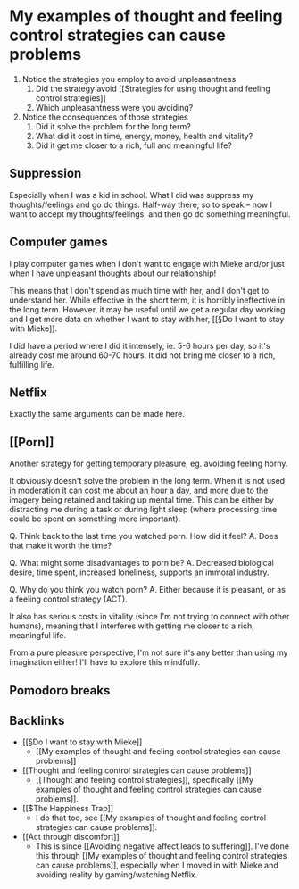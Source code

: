 # My examples of thought and feeling control strategies can cause problems
1. Notice the strategies you employ to avoid unpleasantness
	1. Did the strategy avoid [[Strategies for using thought and feeling control strategies]]
	2. Which unpleasantness were you avoiding?
2. Notice the consequences of those strategies
	1. Did it solve the problem for the long term?
	2. What did it cost in time, energy, money, health and vitality?
	3. Did it get me closer to a rich, full and meaningful life?

## Suppression
Especially when I was a kid in school. What I did was suppress my thoughts/feelings and go do things. Half-way there, so to speak – now I want to accept my thoughts/feelings, and then go do something meaningful.

## Computer games
I play computer games when I don't want to engage with Mieke and/or just when I have unpleasant thoughts about our relationship!

This means that I don't spend as much time with her, and I don't get to understand her. While effective in the short term, it is horribly ineffective in the long term. However, it may be useful until we get a regular day working and I get more data on whether I want to stay with her, [[§Do I want to stay with Mieke]].

I did have a period where I did it intensely, ie. 5-6 hours per day, so it's already cost me around 60-70 hours. It did not bring me closer to a rich, fulfilling life.

## Netflix
Exactly the same arguments can be made here.

## [[Porn]]
Another strategy for getting temporary pleasure, eg. avoiding feeling horny.

It obviously doesn't solve the problem in the long term. When it is not used in moderation it can cost me about an hour a day, and more due to the imagery being retained and taking up mental time. This can be either by distracting me during a task or during light sleep (where processing time could be spent on something more important).

Q. Think back to the last time you watched porn. How did it feel?
A. Does that make it worth the time?

Q. What might some disadvantages to porn be?
A. Decreased biological desire, time spent, increased loneliness, supports an immoral industry.

Q. Why do you think you watch porn?
A. Either because it is pleasant, or as a feeling control strategy (ACT).

It also has serious costs in vitality (since I'm not trying to connect with other humans), meaning that I interferes with getting me closer to a rich, meaningful life.

From a pure pleasure perspective, I'm not sure it's any better than using my imagination either! I'll have to explore this mindfully.

## Pomodoro breaks

## Backlinks
* [[§Do I want to stay with Mieke]]
	* [[My examples of thought and feeling control strategies can cause problems]]
* [[Thought and feeling control strategies can cause problems]]
	* [[Thought and feeling control strategies]], specifically [[My examples of thought and feeling control strategies can cause problems]].
* [[$The Happiness Trap]]
	* I do that too, see [[My examples of thought and feeling control strategies can cause problems]].
* [[Act through discomfort]]
	* This is since [[Avoiding negative affect leads to suffering]]. I've done this through [[My examples of thought and feeling control strategies can cause problems]], especially when I moved in with Mieke and avoiding reality by gaming/watching Netflix.

<!-- #Life -->

<!-- {BearID:A2632097-C750-45F8-94B0-7824C5AA39EA-15756-000013041BBDC68D} -->

